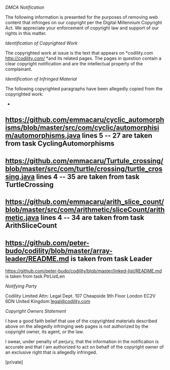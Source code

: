 *DMCA Notification*


The following information is presented for the purposes of removing web
content that infringes on our copyright per the Digital Millennium
Copyright Act. We appreciate your enforcement of copyright law and support
of our rights in this matter.



*Identification of Copyrighted Work*

The copyrighted work at issue is the text that appears on *codility.com
<http://codility.com/> *and its related pages. The pages in question
contain a clear copyright notification and are the intellectual property of
the complainant.

*Identification of Infringed Material*



The following copyrighted paragraphs have been allegedly copied from the
copyrighted work:



   -
   https://github.com/emmacaru/cyclic_automorphisms/blob/master/src/com/cyclic/automorphisim/automorphisms.java
   lines 5 -- 27 are taken from task CyclingAutomorphisms
   -
   https://github.com/emmacaru/Turtule_crossing/blob/master/src/com/turtle/crossing/turtle_crossing.java
   lines 4 -- 35 are taken from task TurtleCrossing
   -
   https://github.com/emmacaru/arith_slice_count/blob/master/src/com/arithmetic/sliceCount/arithmetic.java
   lines 4 -- 34 are taken from task ArithSliceCount
   -
   https://github.com/peter-budo/codility/blob/master/array-leader/README.md
   is taken from task Leader
   -
   https://github.com/peter-budo/codility/blob/master/linked-list/README.md
   is taken from task PtrListLen





*Notifying Party*



Codility Limited
Attn: Legal Dept.
107 Cheapside
9th Floor
London
EC2V 6DN
United Kingdom
legal@codility.com



*Copyright Owners Statement*



I have a good faith belief that use of the copyrighted materials described
above on the allegedly infringing web pages is not authorized by the
copyright owner, its agent, or the law.



I swear, under penalty of perjury, that the information in the notification
is accurate and that I am authorized to act on behalf of the copyright
owner of an exclusive right that is allegedly infringed.



[private]
